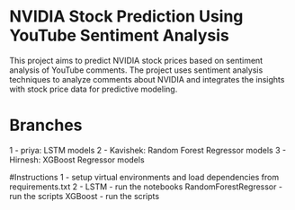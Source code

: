 # NVIDIA Stock Prediction Using YouTube Sentiment Analysis

This project aims to predict NVIDIA stock prices based on sentiment analysis of YouTube comments. The project uses sentiment analysis techniques to analyze comments about NVIDIA and integrates the insights with stock price data for predictive modeling.

# Branches 

1 - priya: LSTM models
2 - Kavishek: Random Forest Regressor models
3 - Hirnesh: XGBoost Regressor models

#Instructions
1 - setup virtual environments and load dependencies from requirements.txt
2 - LSTM - run the notebooks
    RandomForestRegressor - run the scripts
    XGBoost - run the scripts


